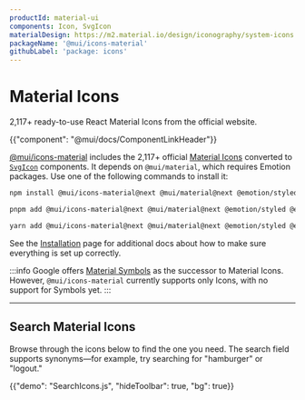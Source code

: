 ```yaml
---
productId: material-ui
components: Icon, SvgIcon
materialDesign: https://m2.material.io/design/iconography/system-icons.html
packageName: '@mui/icons-material'
githubLabel: 'package: icons'
---
```


# Material Icons

<p class="description">2,117+ ready-to-use React Material Icons from the official website.</p>

{{"component": "@mui/docs/ComponentLinkHeader"}}
<br/>

[@mui/icons-material](https://www.npmjs.com/package/@mui/icons-material)
includes the 2,117+ official [Material Icons](https://fonts.google.com/icons?icon.set=Material+Icons) converted to [`SvgIcon`](/material-ui/api/svg-icon/) components.
It depends on `@mui/material`, which requires Emotion packages.
Use one of the following commands to install it:

<!-- #npm-tag-reference -->

<codeblock storageKey="package-manager">

```bash npm
npm install @mui/icons-material@next @mui/material@next @emotion/styled @emotion/react
```

```bash pnpm
pnpm add @mui/icons-material@next @mui/material@next @emotion/styled @emotion/react
```

```bash yarn
yarn add @mui/icons-material@next @mui/material@next @emotion/styled @emotion/react
```

</codeblock>

See the [Installation](/material-ui/getting-started/installation/) page for additional docs about how to make sure everything is set up correctly.

:::info
Google offers [Material Symbols](https://fonts.google.com/icons?icon.set=Material+Symbols) as the successor to Material Icons. However, `@mui/icons-material` currently supports only Icons, with no support for Symbols yet.
:::

<hr/>

## Search Material Icons

Browse through the icons below to find the one you need.
The search field supports synonyms—for example, try searching for "hamburger" or "logout."

{{"demo": "SearchIcons.js", "hideToolbar": true, "bg": true}}
